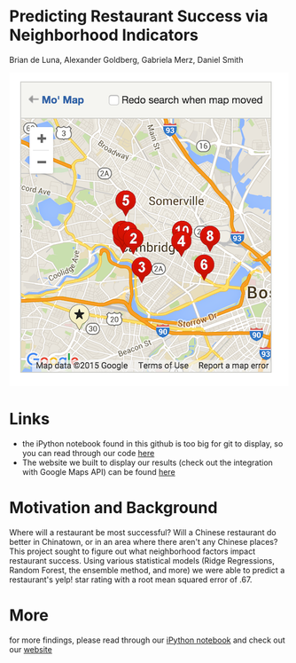 # Predicting Restaurant Success via Neighborhood Indicators 
Brian de Luna, Alexander Goldberg, Gabriela Merz, Daniel Smith 

![yelp icon](/img/yelp.png)

# Links 
* the iPython notebook found in this github is too big for git to display, so you can read
through our code [here](http://nbviewer.ipython.org/github/gcmerz/yelp_dataset_analysis/blob/master/Main_Analysis.ipynb)
* The website we built to display our results 
(check out the integration with Google Maps API) can be found [here](cs109.herokuapp.com) 

# Motivation and Background 
Where will a restaurant be most successful? Will a Chinese restaurant do better in Chinatown, 
or in an area where there aren't any Chinese places? This project sought to figure out what neighborhood 
factors impact restaurant success. Using various statistical models (Ridge Regressions, Random Forest, the 
ensemble method, and more) we were able to predict a restaurant's yelp! star rating with a root mean squared
error of .67. 

# More 
for more findings, please read through our [iPython notebook](http://nbviewer.ipython.org/github/gcmerz/yelp_dataset_analysis/blob/master/Main_Analysis.ipynb) 
and check out our [website](cs109.herokuapp.com) 
